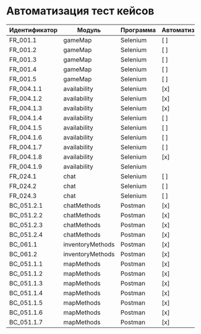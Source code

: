 # Автоматизация тест кейсов 

| Идентификатор | Модуль | Программа | Автоматизирован |
| ----- | ----- | :---- | :---- |
| FR\_001.1 | gameMap | Selenium | [ ] |
| FR\_001.2 | gameMap | Selenium | [ ] |
| FR\_001.3 | gameMap | Selenium | [ ] |
| FR\_001.4 | gameMap | Selenium | [ ] |
| FR\_001.5 | gameMap | Selenium | [ ] |
| FR\_004.1.1 | availability | Selenium | [x] |
| FR\_004.1.2 | availability | Selenium | [x] |
| FR\_004.1.3 | availability | Selenium | [x] |
| FR\_004.1.4 | availability | Selenium | [ ] |
| FR\_004.1.5 | availability | Selenium | [ ] |
| FR\_004.1.6 | availability | Selenium | [ ] |
| FR\_004.1.7 | availability | Selenium | [ ] |
| FR\_004.1.8 | availability | Selenium | [x] |
| FR\_004.1.9 | availability | Selenium |  |
| FR\_024.1 | chat | Selenium | [ ] |
| FR\_024.2 | chat | Selenium | [ ] |
| FR\_024.3 | chat | Selenium | [ ] |
| BC\_051.2.1 | chatMethods | Postman | [x] |
| BC\_051.2.2 | chatMethods | Postman | [x] |
| BC\_051.2.3 | chatMethods | Postman | [x] |
| BC\_051.2.4 | chatMethods | Postman | [x] |
| BC\_061.1 | inventoryMethods | Postman | [x] |
| BC\_061.2 | inventoryMethods | Postman | [x] |
| BC\_051.1.1 | mapMethods | Postman | [x] |
| BC\_051.1.2 | mapMethods | Postman | [x] |
| BC\_051.1.3 | mapMethods | Postman | [x] |
| BC\_051.1.4 | mapMethods | Postman | [x] |
| BC\_051.1.5 | mapMethods | Postman | [x] |
| BC\_051.1.6 | mapMethods | Postman | [x] |
| BC\_051.1.7 | mapMethods | Postman | [x] |

